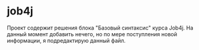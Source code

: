 # job4j
Проект содержит решения блока "Базовый синтаксис" курса Job4j.
На данный момент добавить нечего, но по мере поступления новой информации, я подредактирую данный файл.